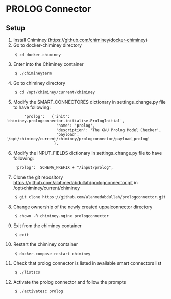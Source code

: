 PROLOG Connector
=================

Setup
-----
1. Install Chiminey (https://github.com/chiminey/docker-chiminey)
2. Go to docker-chiminey directory
```
	$ cd docker-chiminey
```
3. Enter into the Chiminey container
```
	$ ./chimineyterm
```
4. Go to chiminey directory
```
	$ cd /opt/chiminey/current/chiminey
```
5. Modify the SMART_CONNECTORES dictionary in settings_change.py file to have following:
```
        'prolog':   {'init': 'chiminey.prologconnector.initialise.PrologInitial',
                      'name': 'prolog',
                      'description': 'The GNU Prolog Model Checker',
                      'payload': '/opt/chiminey/current/chiminey/prologconnector/payload_prolog'
                     },
```
6. Modify the INPUT_FIELDS dictionary in settings_change.py file to have following:
```
	'prolog':  SCHEMA_PREFIX + "/input/prolog",
```
7. Clone the git repository https://github.com/alahmedabdullah/prologconnector.git in /opt/chiminey/current/chiminey
```
	$ git clone https://github.com/alahmedabdullah/prologconnector.git
```
8. Change ownership of the newly created uppalconnector directory
```
	$ chown -R chiminey.nginx prologconnector
```
9. Exit from the chiminey container
```
	$ exit
```
10. Restart the chiminey container
```
	$ docker-compose restart chiminey
```
11. Check that prolog connector is listed in available smart connectors list
```
	$ ./listscs
```
12. Activate the prolog connector and follow the prompts
```
	$ ./activatesc prolog
```
